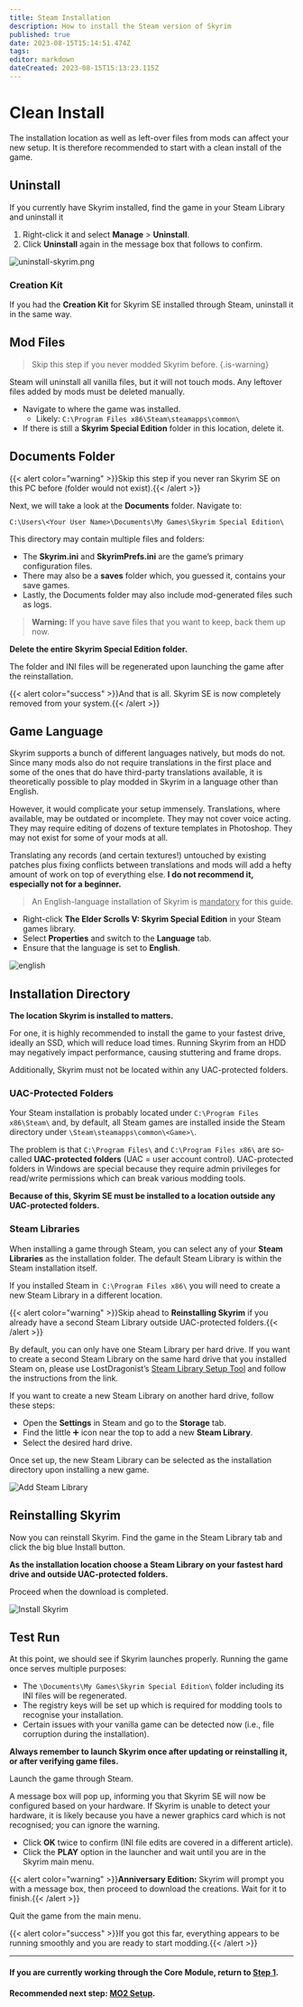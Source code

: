 ```yaml
---
title: Steam Installation
description: How to install the Steam version of Skyrim
published: true
date: 2023-08-15T15:14:51.474Z
tags: 
editor: markdown
dateCreated: 2023-08-15T15:13:23.115Z
---
```


# Clean Install

The installation location as well as left-over files from mods can affect your new setup. It is therefore recommended to start with a clean install of the game.

## Uninstall

If you currently have Skyrim installed, find the game in your Steam Library and uninstall it

1. Right-click it and select **Manage** > **Uninstall**.
2. Click **Uninstall** again in the message box that follows to confirm.

![uninstall-skyrim.png](/getting-started/initial-setup/uninstall-skyrim.png)

### Creation Kit

If you had the **Creation Kit** for Skyrim SE installed through Steam, uninstall it in the same way.

## Mod Files

> Skip this step if you never modded Skyrim before.
{.is-warning}

Steam will uninstall all vanilla files, but it will not touch mods. Any leftover files added by mods must be deleted manually.

- Navigate to where the game was installed.
	- Likely: `C:\Program Files x86\Steam\steamapps\common\`
- If there is still a **Skyrim Special Edition** folder in this location, delete it.

## Documents Folder

{{< alert color="warning" >}}Skip this step if you never ran Skyrim SE on this PC before (folder would not exist).{{< /alert >}}

Next, we will take a look at the **Documents** folder. Navigate to:

`C:\Users\<Your User Name>\Documents\My Games\Skyrim Special Edition\`
 
This directory may contain multiple files and folders:

- The **Skyrim.ini** and **SkyrimPrefs.ini** are the game’s primary configuration files.
- There may also be a **saves** folder which, you guessed it, contains your save games.
- Lastly, the Documents folder may also include mod-generated files such as logs.

> **Warning:** If you have save files that you want to keep, back them up now.

**Delete the entire Skyrim Special Edition folder.**

The folder and INI files will be regenerated upon launching the game after the reinstallation.

{{< alert color="success" >}}And that is all. Skyrim SE is now completely removed from your system.{{< /alert >}}

## Game Language

Skyrim supports a bunch of different languages natively, but mods do not. Since many mods also do not require translations in the first place and some of the ones that do have third-party translations available, it is theoretically possible to play modded in Skyrim in a language other than English.

However, it would complicate your setup immensely. Translations, where available, may be outdated or incomplete. They may not cover voice acting. They may require editing of dozens of texture templates in Photoshop. They may not exist for some of your mods at all.

Translating any records (and certain textures!) untouched by existing patches plus fixing conflicts between translations and mods will add a hefty amount of work on top of everything else. **I do not recommend it, especially not for a beginner.**

> An English-language installation of Skyrim is <u>mandatory</u> for this guide.

- Right-click **The Elder Scrolls V: Skyrim Special Edition** in your Steam games library.
- Select **Properties** and switch to the **Language** tab.
- Ensure that the language is set to **English**.

![english](/Pictures/skyforge/steam-skyrim-english.png)

## Installation Directory

**The location Skyrim is installed to matters.**

For one, it is highly recommended to install the game to your fastest drive, ideally an SSD, which will reduce load times. Running Skyrim from an HDD may negatively impact performance, causing stuttering and frame drops.

Additionally, Skyrim must not be located within any UAC-protected folders.

### UAC-Protected Folders

Your Steam installation is probably located under `C:\Program Files x86\Steam\` and, by default, all Steam games are installed inside the Steam directory under `\Steam\steamapps\common\<Game>\`.

The problem is that `C:\Program Files\` and `C:\Program Files x86\` are so-called **UAC-protected folders** (UAC = user account control). UAC-protected folders in Windows are special because they require admin privileges for read/write permissions which can break various modding tools.

**Because of this, Skyrim SE must be installed to a location outside any UAC-protected folders.**

### Steam Libraries

When installing a game through Steam, you can select any of your **Steam Libraries** as the installation folder. The default Steam Library is within the Steam installation itself.

If you installed Steam in` C:\Program Files x86\` you will need to create a new Steam Library in a different location.

{{< alert color="warning" >}}Skip ahead to **Reinstalling Skyrim** if you already have a second Steam Library outside UAC-protected folders.{{< /alert >}}

By default, you can only have one Steam Library per hard drive. If you want to create a second Steam Library on the same hard drive that you installed Steam on, please use LostDragonist’s [Steam Library Setup Tool](https://github.com/LostDragonist/steam-library-setup-tool/wiki/Usage-Guide) and follow the instructions from the link.

If you want to create a new Steam Library on another hard drive, follow these steps:

- Open the **Settings** in Steam and go to the **Storage** tab.
- Find the little ➕ icon near the top to add a new **Steam Library**.
- Select the desired hard drive.

Once set up, the new Steam Library can be selected as the installation directory upon installing a new game.

![Add Steam Library](/Pictures/skyforge/add-steam-library.png)

## Reinstalling Skyrim

Now you can reinstall Skyrim. Find the game in the Steam Library tab and click the big blue Install button.

**As the installation location choose a Steam Library on your fastest hard drive and outside UAC-protected folders.**

Proceed when the download is completed.

![Install Skyrim](/Pictures/skyforge/install-skyrim.png)

## Test Run

At this point, we should see if Skyrim launches properly. Running the game once serves multiple purposes:

- The `\Documents\My Games\Skyrim Special Edition\` folder including its INI files will be regenerated.
- The registry keys will be set up which is required for modding tools to recognise your installation.
- Certain issues with your vanilla game can be detected now (i.e., file corruption during the installation).

**Always remember to launch Skyrim once after updating or reinstalling it, or after verifying game files.**

Launch the game through Steam.

A message box will pop up, informing you that Skyrim SE will now be configured based on your hardware. If Skyrim is unable to detect your hardware, it is likely because you have a newer graphics card which is not recognised; you can ignore the warning.

- Click **OK** twice to confirm (INI file edits are covered in a different article).
- Click the **PLAY** option in the launcher and wait until you are in the Skyrim main menu.

{{< alert color="warning" >}}**Anniversary Edition:** Skyrim will prompt you with a message box, then proceed to download the creations. Wait for it to finish.{{< /alert >}}

Quit the game from the main menu.

{{< alert color="success" >}}If you got this far, everything appears to be running smoothly and you are ready to start modding.{{< /alert >}}

---

#### If you are currently working through the Core Module, return to [Step 1](/skyforge/beginners-guide/step1/#nexus-mods).

#### Recommended next step: [MO2 Setup](/skyforge/modding-resources/mo2-setup/).